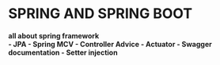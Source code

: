 # SPRING AND SPRING BOOT
<h4>all about spring framework<br />
- JPA
- Spring MCV
- Controller Advice
- Actuator
- Swagger documentation
- Setter injection